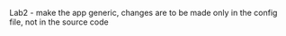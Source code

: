 Lab2 - make the app generic, changes are to be made only in the config file, not in the source code
